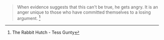 > When evidence suggests that this can't be true, he gets angry. It is an anger unique to those who have committed themselves to a losing argument. [^1]

[^1]: The Rabbit Hutch - Tess Gunty
